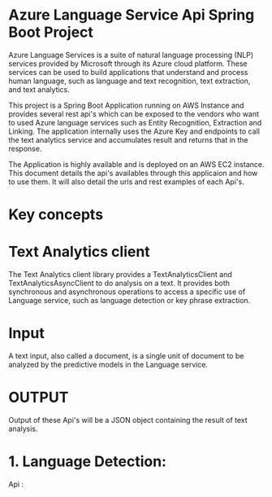 # Azure Language Service Api Spring Boot Project

Azure Language Services is a suite of natural language processing (NLP) services provided by Microsoft through its Azure cloud platform. These services can be used to build applications that understand and process human language, such as language and text recognition, text extraction, and text analytics.

This project is a Spring Boot Application running on AWS Instance and provides several rest api's which can be exposed to the vendors who want to used Azure language services such as Entity Recognition, Extraction and Linking. The application internally uses the Azure Key and endpoints to call the text analytics service and accumulates result and returns that in the response.

The Application is highly available and is deployed on an AWS EC2 instance. This document details the api's availables through this applicaion and how to use them. It will also detail the urls and rest examples of each Api's. 

# Key concepts

# Text Analytics client
The Text Analytics client library provides a TextAnalyticsClient and TextAnalyticsAsyncClient to do analysis on a text. It provides both synchronous and asynchronous operations to access a specific use of Language service, such as language detection or key phrase extraction.

# Input
A text input, also called a document, is a single unit of document to be analyzed by the predictive models in the Language service. 

# OUTPUT

Output of these Api's will be a JSON object containing the result of text analysis.


# 1. Language Detection: 

Api : 








